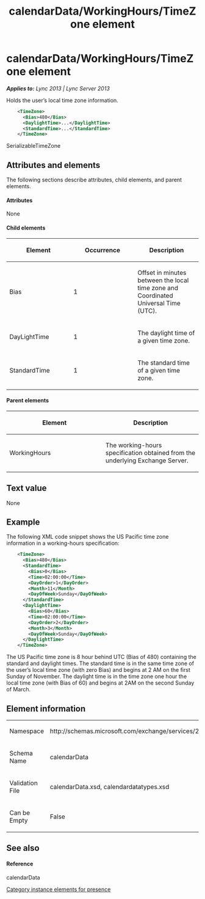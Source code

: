 ﻿---
title: calendarData/WorkingHours/TimeZone element
TOCTitle: calendarData/WorkingHours/TimeZone element
ms:assetid: e4aea7d8-3e3d-440d-aa1c-f11de968feea
ms:mtpsurl: https://msdn.microsoft.com/en-us/library/Dn454700(v=office.15)
ms:contentKeyID: 57093383
ms.date: 07/24/2014
mtps_version: v=office.15
dev_langs:
- xml
---

# calendarData/WorkingHours/TimeZone element


_**Applies to:** Lync 2013 | Lync Server 2013_

Holds the user’s local time zone information.

``` xml
    <TimeZone>
      <Bias>480</Bias>
      <DaylightTime>...</DaylightTime>
      <StandardTime>...</StandardTime>
    </TimeZone>
```

SerializableTimeZone

## Attributes and elements

The following sections describe attributes, child elements, and parent elements.

#### Attributes

None

#### Child elements

<table>
<colgroup>
<col style="width: 33%" />
<col style="width: 33%" />
<col style="width: 33%" />
</colgroup>
<thead>
<tr class="header">
<th><p>Element</p></th>
<th><p>Occurrence</p></th>
<th><p>Description</p></th>
</tr>
</thead>
<tbody>
<tr class="odd">
<td><p>Bias</p></td>
<td><p>1</p></td>
<td><p>Offset in minutes between the local time zone and Coordinated Universal Time (UTC).</p></td>
</tr>
<tr class="even">
<td><p>DayLightTime</p></td>
<td><p>1</p></td>
<td><p>The daylight time of a given time zone.</p></td>
</tr>
<tr class="odd">
<td><p>StandardTime</p></td>
<td><p>1</p></td>
<td><p>The standard time of a given time zone.</p></td>
</tr>
</tbody>
</table>


#### Parent elements

<table>
<colgroup>
<col style="width: 50%" />
<col style="width: 50%" />
</colgroup>
<thead>
<tr class="header">
<th><p>Element</p></th>
<th><p>Description</p></th>
</tr>
</thead>
<tbody>
<tr class="odd">
<td><p>WorkingHours</p></td>
<td><p>The working-hours specification obtained from the underlying Exchange Server.</p></td>
</tr>
</tbody>
</table>


## Text value

None

## Example

The following XML code snippet shows the US Pacific time zone information in a working-hours specification:

``` xml
    <TimeZone>
      <Bias>480</Bias>
      <StandardTime>
        <Bias>0</Bias>
        <Time>02:00:00</Time>
        <DayOrder>1</DayOrder>
        <Month>11</Month>
        <DayOfWeek>Sunday</DayOfWeek>
      </StandardTime>
      <DaylightTime>
        <Bias>60</Bias>
        <Time>02:00:00</Time>
        <DayOrder>2</DayOrder>
        <Month>3</Month>
        <DayOfWeek>Sunday</DayOfWeek>
      </DaylightTime>
    </TimeZone>
```

The US Pacific time zone is 8 hour behind UTC (Bias of 480) containing the standard and daylight times. The standard time is in the same time zone of the user’s local time zone (with zero Bias) and begins at 2 AM on the first Sunday of November. The daylight time is in the time zone one hour the local time zone (with Bias of 60) and begins at 2AM on the second Sunday of March.

## Element information

<table>
<colgroup>
<col style="width: 50%" />
<col style="width: 50%" />
</colgroup>
<tbody>
<tr class="odd">
<td><p>Namespace</p></td>
<td><p>http://schemas.microsoft.com/exchange/services/2006/types</p></td>
</tr>
<tr class="even">
<td><p>Schema Name</p></td>
<td><p>calendarData</p></td>
</tr>
<tr class="odd">
<td><p>Validation File</p></td>
<td><p>calendarData.xsd, calendardatatypes.xsd</p></td>
</tr>
<tr class="even">
<td><p>Can be Empty</p></td>
<td><p>False</p></td>
</tr>
</tbody>
</table>


## See also

#### Reference

calendarData

[Category instance elements for presence](category-instance-elements-for-presence.md)

